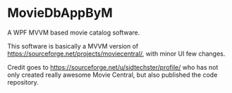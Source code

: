 # MovieDbAppByM
A WPF MVVM based movie catalog software.

This software is basically a MVVM version of https://sourceforge.net/projects/moviecentral/, with minor UI few changes. 

Credit goes to https://sourceforge.net/u/sidtechster/profile/ who has not only created really awesome Movie Central, but also published the code repository.
